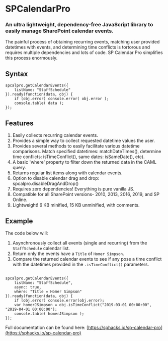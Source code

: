 # SPCalendarPro

### An ultra lightweight, dependency-free JavaScript library to easily manage SharePoint calendar events.

The painful process of obtaining recurring events, matching user provided datetimes with events, and determining time conflicts is tortorous and requires multiple dependencies and lots of code. SP Calendar Pro simplifies this process enormously.

## Syntax
    spcalpro.getCalendarEvents({
        listName: "StaffSchedule"
    }).ready(function(data, obj) {
        if (obj.error) console.error( obj.error );
        console.table( data );
    });

## Features
1) Easily collects recurring calendar events.
2) Provides a simple way to collect requested datetime values the user.
3) Provides several methods to easily facilitate various datetime comparisons. Match specified datetimes: matchDateTimes(), determine time conflicts: isTimeConflict(), same dates: isSameDate(), etc).
4) A basic 'where' property to filter down the returned data in the CAML query. 
5) Returns regular list items along with calendar events.
6) Option to disable calendar drag and drop: spcalpro.disableDragAndDrop()
7) Requires zero dependencies! Everything is pure vanilla JS.
8) Compatible for all SharePoint versions- 2010, 2013, 2016, 2019, and SP Online.
9) Lightweight! 6 KB minified, 15 KB unminified, with comments.

## Example
The code below will:
1) Asynchronously collect all events (single and recurring) from the `StaffSchedule` calendar list. 
2) Return only the events have a `Title` of `Homer Simpson`.
3) Compare the returned calendar events to see if any pose a time conflict with the datetimes provided in the `.isTimeConflict()` parameters.

## 
    spcalpro.getCalendarEvents({
        listName: "StaffSchedule",
        async: true,
        where: "Title = Homer Simpson"
    }).ready(function(data, obj) {
        if (obj.error) console.error(obj.error);
        var homerJSimpson = obj.isTimeConflict("2019-03-01 00:00:00", "2019-04-01 00:00:00");
        console.table( homerJSimpson );
    });

Full documentation can be found here: [https://sphacks.io/sp-calendar-pro](https://sphacks.io/sp-calendar-pro)
